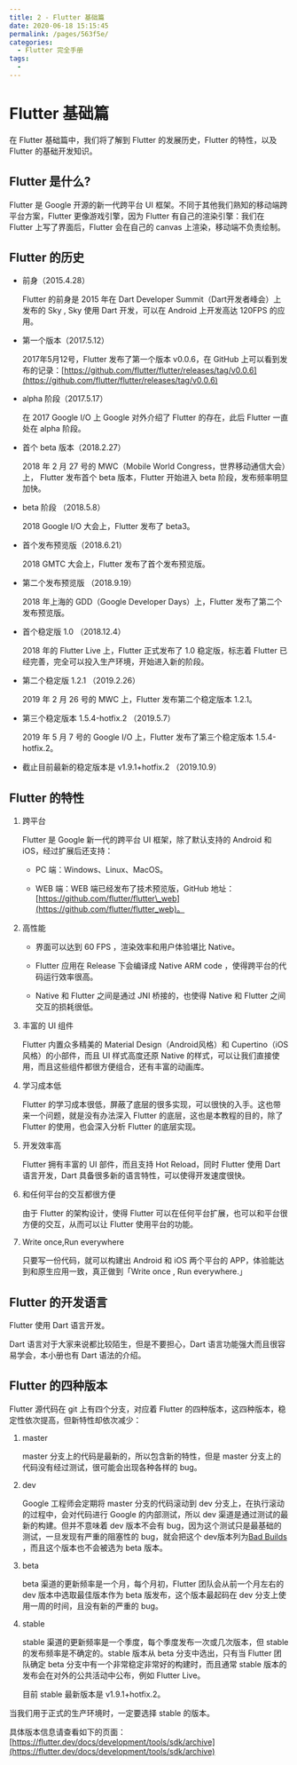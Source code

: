 ```yaml
---
title: 2 - Flutter 基础篇
date: 2020-06-18 15:15:45
permalink: /pages/563f5e/
categories:
  - Flutter 完全手册
tags:
  - 
---
```

# Flutter 基础篇

在 Flutter 基础篇中，我们将了解到 Flutter 的发展历史，Flutter 的特性，以及 Flutter 的基础开发知识。

## Flutter 是什么?

Flutter 是 Google 开源的新一代跨平台 UI 框架。不同于其他我们熟知的移动端跨平台方案，Flutter 更像游戏引擎，因为 Flutter 有自己的渲染引擎：我们在 Flutter 上写了界面后，Flutter 会在自己的 canvas 上渲染，移动端不负责绘制。

## Flutter 的历史

*   前身（2015.4.28）
    
    Flutter 的前身是 2015 年在 Dart Developer Summit（Dart开发者峰会）上发布的 Sky , Sky 使用 Dart 开发，可以在 Android 上开发高达 120FPS 的应用。
    
*   第一个版本（2017.5.12）
    
    2017年5月12号，Flutter 发布了第一个版本 v0.0.6，在 GitHub 上可以看到发布的记录：[https://github.com/flutter/flutter/releases/tag/v0.0.6](https://github.com/flutter/flutter/releases/tag/v0.0.6)
    
*   alpha 阶段（2017.5.17）
    
    在 2017 Google I/O 上 Google 对外介绍了 Flutter 的存在，此后 Flutter 一直处在 alpha 阶段。
    
*   首个 beta 版本（2018.2.27）
    
    2018 年 2 月 27 号的 MWC（Mobile World Congress，世界移动通信大会）上， Flutter 发布首个 beta 版本，Flutter 开始进入 beta 阶段，发布频率明显加快。
    
*   beta 阶段 （2018.5.8）
    
    2018 Google I/O 大会上，Flutter 发布了 beta3。
    
*   首个发布预览版（2018.6.21）
    
    2018 GMTC 大会上，Flutter 发布了首个发布预览版。
    
*   第二个发布预览版 （2018.9.19）
    
    2018 年上海的 GDD（Google Developer Days）上，Flutter 发布了第二个发布预览版。
    
*   首个稳定版 1.0 （2018.12.4）
    
    2018 年的 Flutter Live 上，Flutter 正式发布了 1.0 稳定版，标志着 Flutter 已经完善，完全可以投入生产环境，开始进入新的阶段。
    
*   第二个稳定版 1.2.1 （2019.2.26）
    
    2019 年 2 月 26 号的 MWC 上，Flutter 发布第二个稳定版本 1.2.1。
    
*   第三个稳定版本 1.5.4-hotfix.2 （2019.5.7）
    
    2019 年 5 月 7 号的 Google I/O 上，Flutter 发布了第三个稳定版本 1.5.4-hotfix.2。
    
*   截止目前最新的稳定版本是 v1.9.1+hotfix.2 （2019.10.9）
    

## Flutter 的特性

1.  跨平台
    
    Flutter 是 Google 新一代的跨平台 UI 框架，除了默认支持的 Android 和 iOS，经过扩展后还支持：
    
    *   PC 端：Windows、Linux、MacOS。
        
    *   WEB 端：WEB 端已经发布了技术预览版，GitHub 地址：[https://github.com/flutter/flutter\_web](https://github.com/flutter/flutter_web)。
        
2.  高性能
    
    *   界面可以达到 60 FPS ，渲染效率和用户体验堪比 Native。
        
    *   Flutter 应用在 Release 下会编译成 Native ARM code ，使得跨平台的代码运行效率很高。
        
    *   Native 和 Flutter 之间是通过 JNI 桥接的，也使得 Native 和 Flutter 之间交互的损耗很低。
        
3.  丰富的 UI 组件
    
    Flutter 内置众多精美的 Material Design（Android风格）和 Cupertino（iOS风格）的小部件，而且 UI 样式高度还原 Native 的样式，可以让我们直接使用，而且这些组件都很方便组合，还有丰富的动画库。
    
4.  学习成本低
    
    Flutter 的学习成本很低，屏蔽了底层的很多实现，可以很快的入手。这也带来一个问题，就是没有办法深入 Flutter 的底层，这也是本教程的目的，除了 Flutter 的使用，也会深入分析 Flutter 的底层实现。
    
5.  开发效率高
    
    Flutter 拥有丰富的 UI 部件，而且支持 Hot Reload，同时 Flutter 使用 Dart 语言开发，Dart 具备很多新的语言特性，可以使得开发速度很快。
    
6.  和任何平台的交互都很方便
    
    由于 Flutter 的架构设计，使得 Flutter 可以在任何平台扩展，也可以和平台很方便的交互，从而可以让 Flutter 使用平台的功能。
    
7.  Write once,Run everywhere
    
    只要写一份代码，就可以构建出 Android 和 iOS 两个平台的 APP，体验能达到和原生应用一致，真正做到「Write once , Run everywhere.」
    

## Flutter 的开发语言

Flutter 使用 Dart 语言开发。

Dart 语言对于大家来说都比较陌生，但是不要担心，Dart 语言功能强大而且很容易学会，本小册也有 Dart 语法的介绍。

## Flutter 的四种版本

Flutter 源代码在 git 上有四个分支，对应着 Flutter 的四种版本，这四种版本，稳定性依次提高，但新特性却依次减少：

1.  master
    
    master 分支上的代码是最新的，所以包含新的特性，但是 master 分支上的代码没有经过测试，很可能会出现各种各样的 bug。
    
2.  dev
    
    Google 工程师会定期将 master 分支的代码滚动到 dev 分支上，在执行滚动的过程中，会对代码进行 Google 的内部测试，所以 dev 渠道是通过测试的最新的构建。但并不意味着 dev 版本不会有 bug，因为这个测试只是最基础的测试，一旦发现有严重的阻塞性的 bug，就会把这个 dev版本列为[Bad Builds](https://github.com/flutter/flutter/wiki/Bad-Builds) ，而且这个版本也不会被选为 beta 版本。
    
3.  beta
    
    beta 渠道的更新频率是一个月，每个月初，Flutter 团队会从前一个月左右的 dev 版本中选取最佳版本作为 beta 版发布，这个版本最起码在 dev 分支上使用一周的时间，且没有新的严重的 bug。
    
4.  stable
    
    stable 渠道的更新频率是一个季度，每个季度发布一次或几次版本，但 stable 的发布频率是不确定的。stable 版本从 beta 分支中选出，只有当 Flutter 团队确定 beta 分支中有一个非常稳定非常好的构建时，而且通常 stable 版本的发布会在对外的公共活动中公布，例如 Flutter Live。
    
    目前 stable 最新版本是 v1.9.1+hotfix.2。
    

当我们用于正式的生产环境时，一定要选择 stable 的版本。

具体版本信息请查看如下的页面：[https://flutter.dev/docs/development/tools/sdk/archive](https://flutter.dev/docs/development/tools/sdk/archive)